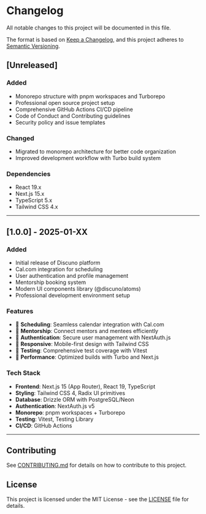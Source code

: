 # Changelog

All notable changes to this project will be documented in this file.

The format is based on [Keep a Changelog](https://keepachangelog.com/en/1.1.0/),
and this project adheres to [Semantic Versioning](https://semver.org/spec/v2.0.0.html).

## [Unreleased]

### Added

- Monorepo structure with pnpm workspaces and Turborepo
- Professional open source project setup
- Comprehensive GitHub Actions CI/CD pipeline
- Code of Conduct and Contributing guidelines
- Security policy and issue templates

### Changed

- Migrated to monorepo architecture for better code organization
- Improved development workflow with Turbo build system

### Dependencies

- React 19.x
- Next.js 15.x
- TypeScript 5.x
- Tailwind CSS 4.x

---

## [1.0.0] - 2025-01-XX

### Added

- Initial release of Discuno platform
- Cal.com integration for scheduling
- User authentication and profile management
- Mentorship booking system
- Modern UI components library (@discuno/atoms)
- Professional development environment setup

### Features

- 📅 **Scheduling**: Seamless calendar integration with Cal.com
- 👥 **Mentorship**: Connect mentors and mentees efficiently
- 🔐 **Authentication**: Secure user management with NextAuth.js
- 📱 **Responsive**: Mobile-first design with Tailwind CSS
- 🧪 **Testing**: Comprehensive test coverage with Vitest
- 🚀 **Performance**: Optimized builds with Turbo and Next.js

### Tech Stack

- **Frontend**: Next.js 15 (App Router), React 19, TypeScript
- **Styling**: Tailwind CSS 4, Radix UI primitives
- **Database**: Drizzle ORM with PostgreSQL/Neon
- **Authentication**: NextAuth.js v5
- **Monorepo**: pnpm workspaces + Turborepo
- **Testing**: Vitest, Testing Library
- **CI/CD**: GitHub Actions

---

## Contributing

See [CONTRIBUTING.md](CONTRIBUTING.md) for details on how to contribute to this project.

## License

This project is licensed under the MIT License - see the [LICENSE](LICENSE) file for details.
